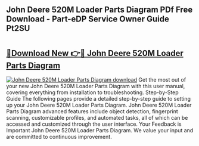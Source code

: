 ## John Deere 520M Loader Parts Diagram PDf Free Download - Part-eDP Service Owner Guide Pt2SU

# <h2><a href="http://dfsb0g.blite.top/?on=John+Deere+520M+Loader+Parts+Diagram">🔗Download New 👉🔴 John Deere 520M Loader Parts Diagram</a></h2>

[![John Deere 520M Loader Parts Diagram download](https://i.imgur.com/lujVjoI.png)](http://dfsb0g.blite.top/?on=John+Deere+520M+Loader+Parts+Diagram)
Get the most out of your new John Deere 520M Loader Parts Diagram with this user manual, covering everything from installation to troubleshooting. Step-by-Step Guide The following pages provide a detailed step-by-step guide to setting up your John Deere 520M Loader Parts Diagram. John Deere 520M Loader Parts Diagram advanced features include object detection, fingerprint scanning, customizable profiles, and automated tasks, all of which can be accessed and customized through the user interface. Your Feedback is Important John Deere 520M Loader Parts Diagram. We value your input and are committed to continuous improvement.
